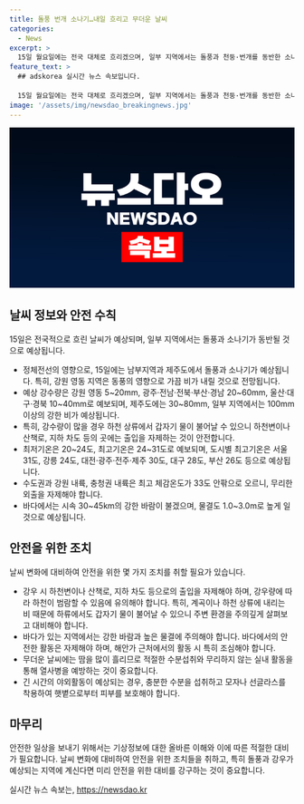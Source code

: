 ```yaml
---
title: 돌풍 번개 소나기…내일 흐리고 무더운 날씨
categories:
  - News
excerpt: >
  15일 월요일에는 전국 대체로 흐리겠으며, 일부 지역에서는 돌풍과 천둥·번개를 동반한 소나기가 예상됩니다. 남부지방과 제주도에는 강한 비가 예상되며, 강원 영동은 동풍 영향으로 가끔 비가 내리는 곳이 있을 것으로 예상됩니다. 또한, 비로 인한 강우로 하천이 범람할 수 있으므로 주의가 필요합니다. 기온은 20~31도로 예상되며, 바람이 강하게 불겠고, 물결도 높게 일 것으로 예보됩니다. 전반적으로 비와 바람에 대한 주의가 요구됩니다. (문자 수: 207)
feature_text: >
  ## adskorea 실시간 뉴스 속보입니다.

  15일 월요일에는 전국 대체로 흐리겠으며, 일부 지역에서는 돌풍과 천둥·번개를 동반한 소나기가 예상됩니다. 남부지방과 제주도에는 강한 비가 예상되며, 강원 영동은 동풍 영향으로 가끔 비가 내리는 곳이 있을 것으로 예상됩니다. 또한, 비로 인한 강우로 하천이 범람할 수 있으므로 주의가 필요합니다. 기온은 20~31도로 예상되며, 바람이 강하게 불겠고, 물결도 높게 일 것으로 예보됩니다. 전반적으로 비와 바람에 대한 주의가 요구됩니다. (문자 수: 207)
image: '/assets/img/newsdao_breakingnews.jpg'
---
```


<p><img src="/assets/img/newsdao_breakingnews.jpg" alt="adskorea 속보" /></p>

<h2 data-ke-size="size26">날씨 정보와 안전 수칙</h2>

<p data-ke-size="size16">15일은 전국적으로 흐린 날씨가 예상되며, 일부 지역에서는 돌풍과 소나기가 동반될 것으로 예상됩니다.</p>

<ul>
<li>정체전선의 영향으로, 15일에는 남부지역과 제주도에서 돌풍과 소나기가 예상됩니다. 특히, 강원 영동 지역은 동풍의 영향으로 가끔 비가 내릴 것으로 전망됩니다.</li>
<li>예상 강수량은 강원 영동 5~20mm, 광주·전남·전북·부산·경남 20~60mm, 울산·대구·경북 10~40mm로 예보되며, 제주도에는 30~80mm, 일부 지역에서는 100mm 이상의 강한 비가 예상됩니다.</li>
<li>특히, 강수량이 많을 경우 하천 상류에서 갑자기 물이 불어날 수 있으니 하천변이나 산책로, 지하 차도 등의 곳에는 출입을 자제하는 것이 안전합니다.</li>
<li>최저기온은 20~24도, 최고기온은 24~31도로 예보되며, 도시별 최고기온은 서울 31도, 강릉 24도, 대전·광주·전주·제주 30도, 대구 28도, 부산 26도 등으로 예상됩니다.</li>
<li>수도권과 강원 내륙, 충청권 내륙은 최고 체감온도가 33도 안팎으로 오르니, 무리한 외출을 자제해야 합니다.</li>
<li>바다에서는 시속 30~45km의 강한 바람이 불겠으며, 물결도 1.0~3.0m로 높게 일 것으로 예상됩니다.</li>
</ul>

<h2 data-ke-size="size26">안전을 위한 조치</h2>

<p data-ke-size="size16">날씨 변화에 대비하여 안전을 위한 몇 가지 조치를 취할 필요가 있습니다.</p>

<ul>
<li>강우 시 하천변이나 산책로, 지하 차도 등으로의 출입을 자제해야 하며, 강우량에 따라 하천이 범람할 수 있음에 유의해야 합니다. 특히, 계곡이나 하천 상류에 내리는 비 때문에 하류에서도 갑자기 물이 불어날 수 있으니 주변 환경을 주의깊게 살펴보고 대비해야 합니다.</li>
<li>바다가 있는 지역에서는 강한 바람과 높은 물결에 주의해야 합니다. 바다에서의 안전한 활동은 자제해야 하며, 해안가 근처에서의 활동 시 특히 조심해야 합니다.</li>
<li>무더운 날씨에는 땀을 많이 흘리므로 적절한 수분섭취와 무리하지 않는 실내 활동을 통해 열사병을 예방하는 것이 중요합니다.</li>
<li>긴 시간의 야외활동이 예상되는 경우, 충분한 수분을 섭취하고 모자나 선글라스를 착용하여 햇볕으로부터 피부를 보호해야 합니다.</li>
</ul>

<h2 data-ke-size="size26">마무리</h2>

<p data-ke-size="size16">안전한 일상을 보내기 위해서는 기상정보에 대한 올바른 이해와 이에 따른 적절한 대비가 필요합니다. 날씨 변화에 대비하여 안전을 위한 조치들을 취하고, 특히 돌풍과 강우가 예상되는 지역에 계신다면 미리 안전을 위한 대비를 강구하는 것이 중요합니다.</p>
실시간 뉴스 속보는, <a href="https://newsdao.kr" rel="dofollow">https://newsdao.kr</a>


